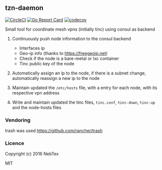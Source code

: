 ## tzn-daemon

[![CircleCI](https://circleci.com/gh/NebTex/tzn-daemon.svg?style=svg)](https://circleci.com/gh/NebTex/tzn-facts) [![Go Report Card](https://goreportcard.com/badge/github.com/NebTex/tzn-daemon)](https://goreportcard.com/report/github.com/NebTex/tzn-daemon) [![codecov](https://codecov.io/gh/NebTex/tzn-daemon/branch/master/graph/badge.svg)](https://codecov.io/gh/NebTex/tzn-daemon)

Small tool for coordinate mesh vpns (initially tinc) using consul as backend
 
 1. Continuously push node information to the consul backend
 
     - Interfaces ip
     - Geo-ip info (thanks to https://freegeoip.net)
     - Check if the node is a bare-metal or lxc container
     - Tinc public key of the node
 
 2. Automatically assign an ip to the node, if there is a subnet change, automatically  reassign a new ip to the node
 
 3. Maintain updated the `/etc/hosts` file, with a entry for each node, 
 with its respective vpn address 
 
 4. Write and maintain updated the tinc files, `tinc.conf`, `tinc-down`, `tinc-up` and the node-hosts files
 
### Vendoring 

trash was used  https://github.com/rancher/trash

### Licence

Copyright (c) 2016 NebTex

MIT 
